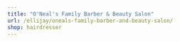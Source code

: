 ```yaml
---
title: "O'Neal's Family Barber & Beauty Salon"
url: /ellijay/oneals-family-barber-and-beauty-salon/
shop: hairdresser
---
```


